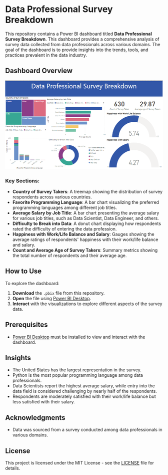 # Data Professional Survey Breakdown

This repository contains a Power BI dashboard titled **Data Professional Survey Breakdown**. This dashboard provides a comprehensive analysis of survey data collected from data professionals across various domains. The goal of the dashboard is to provide insights into the trends, tools, and practices prevalent in the data industry.

## Dashboard Overview

![Data Professional Survey Breakdown](https://github.com/AbdullahAkhlaq/Data-Professional-Survey-Breakdown/blob/main/dashboard.png)

### Key Sections:

- **Country of Survey Takers**: A treemap showing the distribution of survey respondents across various countries.
- **Favorite Programming Language**: A bar chart visualizing the preferred programming languages among different job titles.
- **Average Salary by Job Title**: A bar chart presenting the average salary for various job titles, such as Data Scientist, Data Engineer, and others.
- **Difficulty to Break into Data**: A donut chart displaying how respondents rated the difficulty of entering the data profession.
- **Happiness with Work/Life Balance and Salary**: Gauges showing the average ratings of respondents' happiness with their work/life balance and salary.
- **Count and Average Age of Survey Takers**: Summary metrics showing the total number of respondents and their average age.

## How to Use

To explore the dashboard:

1. **Download** the `.pbix` file from this repository.
2. **Open** the file using [Power BI Desktop](https://powerbi.microsoft.com/desktop/).
3. **Interact** with the visualizations to explore different aspects of the survey data.

## Prerequisites

- [Power BI Desktop](https://powerbi.microsoft.com/desktop/) must be installed to view and interact with the dashboard.

## Insights

- The United States has the largest representation in the survey.
- Python is the most popular programming language among data professionals.
- Data Scientists report the highest average salary, while entry into the data field is considered challenging by nearly half of the respondents.
- Respondents are moderately satisfied with their work/life balance but less satisfied with their salary.

## Acknowledgments

- Data was sourced from a survey conducted among data professionals in various domains.

## License

This project is licensed under the MIT License - see the [LICENSE](LICENSE) file for details.
